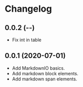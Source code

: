 # Changelog

## 0.0.2 (--)

* Fix int in table

## 0.0.1 (2020-07-01)

* Add MarkdownIO basics.
* Add markdown block elements.
* Add markdown span elements.
